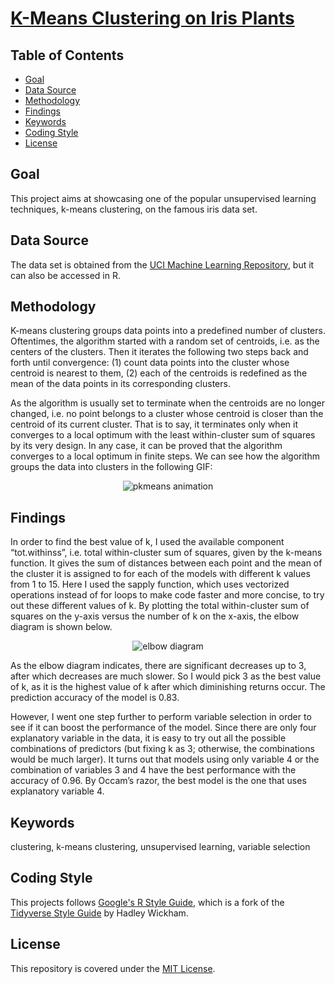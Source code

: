 # [K-Means Clustering on Iris Plants](https://alfred-kctang.github.io/iris-plants/)

## Table of Contents

* [Goal](#goal)
* [Data Source](#data-source)
* [Methodology](#methodology)
* [Findings](#findings)
* [Keywords](#keywords)
* [Coding Style](#coding-style)
* [License](#license)

## Goal

This project aims at showcasing one of the popular unsupervised learning techniques, k-means clustering, on the famous iris data set.

## Data Source

The data set is obtained from the [UCI Machine Learning Repository](https://archive.ics.uci.edu/ml/datasets/Iris), but it can also be accessed in R.

## Methodology

K-means clustering groups data points into a predefined number of clusters. Oftentimes, the algorithm started with a random set of centroids, i.e. as the centers of the clusters. Then it iterates the following two steps back and forth until convergence: (1) count data points into the cluster whose centroid is nearest to them, (2) each of the centroids is redefined as the mean of the data points in its corresponding clusters.

As the algorithm is usually set to terminate when the centroids are no longer changed, i.e. no point belongs to a cluster whose centroid is closer than the centroid of its current cluster. That is to say, it terminates only when it converges to a local optimum with the least within-cluster sum of squares by its very design. In any case, it can be proved that the algorithm converges to a local optimum in finite steps. We can see how the algorithm groups the data into clusters in the following GIF: 

<p align="center">
  <img src="https://github.com/alfred-kctang/iris-plants/blob/master/kmeans.gif?raw=true" alt="pkmeans animation"/>
</p>

## Findings

In order to find the best value of k, I used the available component “tot.withinss”, i.e. total within-cluster sum of squares, given by the k-means function. It gives the sum of distances between each point and the mean of the cluster it is assigned to for each of the models with different k values from 1 to 15. Here I used the sapply function, which uses vectorized operations instead of for loops to make code faster and more concise, to try out these different values of k. By plotting the total within-cluster sum of squares on the y-axis versus the number of k on the x-axis, the elbow diagram is shown below.

<p align="center">
  <img src="https://github.com/alfred-kctang/iris-plants/blob/master/elbow_diagram.png?raw=true" alt="elbow diagram"/>
</p>

As the elbow diagram indicates, there are significant decreases up to 3, after which decreases are much slower. So I would pick 3 as the best value of k, as it is the highest value of k after which diminishing returns occur. The prediction accuracy of the model is 0.83.

However, I went one step further to perform variable selection in order to see if it can boost the performance of the model. Since there are only four explanatory variable in the data, it is easy to try out all the possible combinations of predictors (but fixing k as 3; otherwise, the combinations would be much larger). It turns out that  models using only variable 4 or the combination of variables 3 and 4 have the best performance with the accuracy of 0.96. By Occam’s razor, the best model is the one that uses explanatory variable 4.

## Keywords

clustering, k-means clustering, unsupervised learning, variable selection

## Coding Style

This projects follows [Google's R Style Guide](https://google.github.io/styleguide/Rguide.html), which is a fork of the [Tidyverse Style Guide](https://style.tidyverse.org/) by Hadley Wickham.

## License

This repository is covered under the [MIT License](https://github.com/alfred-kctang/iris-plants/blob/master/LICENSE).
